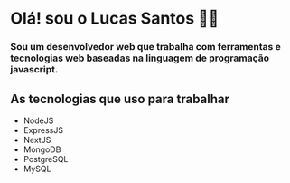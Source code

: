 # Olá! sou o Lucas Santos :raising_hand_man:

### Sou um desenvolvedor web que trabalha com ferramentas e tecnologias web baseadas na linguagem de programação javascript.


## As tecnologias que uso para trabalhar
* NodeJS
* ExpressJS
* NextJS
* MongoDB
* PostgreSQL
* MySQL
